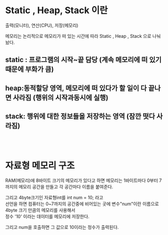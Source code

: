 # Static , Heap, Stack 이란


 출력(모니터),  연산(CPU),  저장(메모리) <br>

메모리는 논리적으로 메모리가 떠 있는 시간에 따라 Static , Heap , Stack 으로 나눠 놨다.


## static : 프로그램의 시작~끝 담당 (계속 메모리에 떠 있기때문에 부화가 큼)<br>
## heap:동적할당 영역, 메모리에 떠 있다가 할 일이 다 끝나면 사라짐 (행위의 시작과동시에 실행)<br>
## stack: 행위에 대한 정보들을 저장하는 영역  (잠깐 떳다 사라짐)<br>
<br>
<br>

# 자료형 메모리 구조

RAM(메모리)에 8바이트 크기의 메모리가 있다고 하면 메모리는
1바이트마다 0부터 7까지의 메모리 공간을 만들고 각 공간마다 이름을 붙여준다.

그리고 4byte크기인 자료형int를  int num = 10; 라고<br>
선언을 하면 컴퓨터는 0~7까지의 공간중에 비어있는 곳에 변수"num"이란 이름으로 4byte 크기 만큼의 메모리를 사용해서<br>
정수 '10' 이라는 데이터를  메모리에 저장한다.

그리고 num을 호출하면 그 값으로 10이라는 정수가 출력된다.